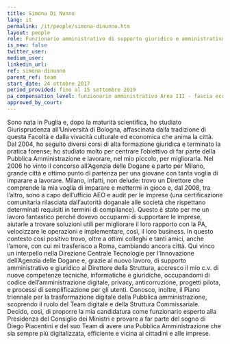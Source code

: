 ```yaml
---
title: Simona Di Nunno
lang: it
permalink: /it/people/simona-dinunno.htm 
layout: people
role: Funzionario amministrativo di supporto giuridico e amministrativo
is_new: false
twitter_user: 
medium_user: 
linkedin_url:
ref: simona-dinunno
parent_ref: team
start_date: 24 ottobre 2017
period_provided: fino al 15 settembre 2019
pa_compensation_level: funzionario amministrativo Area III - fascia economica F2 
approved_by_court: 
---
```

Sono nata in Puglia e, dopo la maturità scientifica, ho studiato Giurisprudenza all’Università di Bologna, affascinata dalla tradizione di questa Facoltà e dalla vivacità culturale ed economica che anima la città.
Dal 2004, ho seguito diversi corsi di alta formazione giuridica e terminato la pratica forense; ho studiato molto per centrare l’obiettivo di far parte della Pubblica Amministrazione e lavorare, nel mio piccolo, per migliorarla.
Nel 2006 ho vinto il concorso all’Agenzia delle Dogane e parto per Milano, grande città e ottimo punto di partenza per una giovane con tanta voglia di imparare a lavorare.
Milano, infatti, non delude: trovo un Direttore che comprende la mia voglia di imparare e mettermi in gioco e, dal 2008, tra l’altro, sono a capo dell’ufficio AEO e audit per le imprese (una certificazione comunitaria rilasciata dall’autorità doganale alle società che rispettano determinati requisiti in termini di compliance). Questo è stato per me un lavoro fantastico perché dovevo occuparmi di supportare le imprese, aiutarle a trovare soluzioni utili per migliorare il loro rapporto con la PA, velocizzare le operazioni e implementare, così, il loro business.
In questo contesto così positivo trovo, oltre a ottimi colleghi e tanti amici, anche l’amore, con cui mi trasferisco a Roma, cambiando ancora città. Qui vinco un interpello nella Direzione Centrale Tecnologie per l’Innovazione dell’Agenzia delle Dogane e, grazie al nuovo lavoro, di supporto amministrativo e giuridico al Direttore della Struttura, accresco il mio c.v. di nuove competenze tecniche, informatiche e giuridiche, occupandomi di codice dell’amministrazione digitale, privacy, anticorruzione, progetti pilota, e processi di semplificazione per gli utenti. Conosco, inoltre, il Piano triennale per la trasformazione digitale della Pubblica amministrazione, scoprendo il ruolo del Team digitale e della Struttura Commissariale.
Decido, così, di proporre la mia candidatura come funzionario esperto alla Presidenza del Consiglio dei Ministri e provare a far parte del sogno di Diego Piacentini e del suo Team di avere una Pubblica Amministrazione che sia sempre più digitalizzata, efficiente e vicina ai cittadini e alle imprese.
